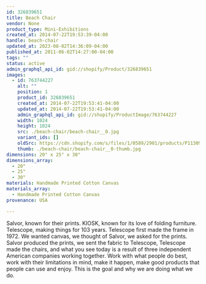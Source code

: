 ```yaml
---
id: 326839651
title: Beach Chair
vendor: None
product_type: Mini-Exhibitions
created_at: 2014-07-22T19:53:39-04:00
handle: beach-chair
updated_at: 2023-08-02T14:36:09-04:00
published_at: 2011-06-02T14:27:00-04:00
tags: ""
status: active
admin_graphql_api_id: gid://shopify/Product/326839651
images:
  - id: 763744227
    alt: ""
    position: 1
    product_id: 326839651
    created_at: 2014-07-22T19:53:41-04:00
    updated_at: 2014-07-22T19:53:41-04:00
    admin_graphql_api_id: gid://shopify/ProductImage/763744227
    width: 1024
    height: 1024
    src: ./beach-chair/beach-chair__0.jpg
    variant_ids: []
    oldSrc: https://cdn.shopify.com/s/files/1/0589/2901/products/P1130943so.jpeg?v=1406073221
    thumb: ./beach-chair/beach-chair__0-thumb.jpg
dimensions: 20" x 25" x 30"
dimensions_array:
  - 20"
  - 25"
  - 30"
materials: Handmade Printed Cotton Canvas
materials_array:
  - Handmade Printed Cotton Canvas
provenance: USA

---
```


Salvor, known for their prints. KIOSK, known for its love of folding furniture. Telescope, making things for 103 years. Telescope first made the frame in 1972. We wanted canvas, we thought of Salvor, we asked for the prints. Salvor produced the prints, we sent the fabric to Telescope, Telescope made the chairs, and what you see today is a result of three independent American companies working together. Work with what people do best, work with their limitations in mind, make it happen, make good products that people can use and enjoy. This is the goal and why we are doing what we do.